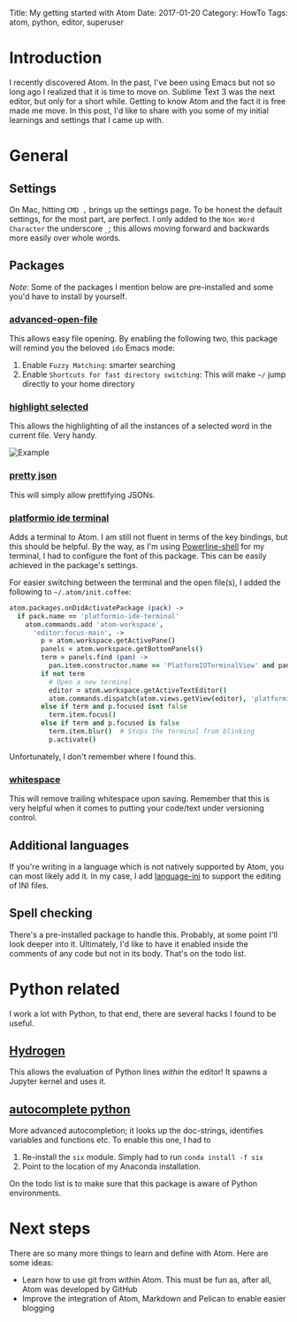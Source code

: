Title: My getting started with Atom
Date: 2017-01-20
Category: HowTo
Tags: atom, python, editor, superuser

# Introduction

I recently discovered Atom.
In the past, I've been using Emacs but not so long ago I realized that it is time to move on.
Sublime Text 3 was the next editor, but only for a short while.
Getting to know Atom and the fact it is free made me move.
In this post, I'd like to share with you some of my initial learnings and settings that I came up with.

# General

## Settings

On Mac, hitting `CMD ,` brings up the settings page.
To be honest the default settings, for the most part, are perfect.
I only added to the `Non Word Character` the underscore `_`; this allows moving forward and backwards more easily over whole words.

## Packages

*Note:* Some of the packages I mention below are pre-installed and some you'd have to install by yourself.

### [advanced-open-file](https://atom.io/packages/advanced-open-file)
This allows easy file opening.
By enabling the following two, this package will remind you the beloved `ido` Emacs mode:

1. Enable `Fuzzy Matching`: smarter searching
2. Enable `Shortcuts for fast directory switching`: This will make `~/` jump directly to your home directory

### [highlight selected](https://atom.io/packages/highlight-selected)
This allows the highlighting of all the instances of a selected word in the current file.
Very handy.

![Example]({filename}/images/atom-getting-started-highlight-selected.gif)

### [pretty json](https://atom.io/packages/pretty-json)
This will simply allow prettifying JSONs.

### [platformio ide terminal](https://atom.io/packages/platformio-ide-terminal)
Adds a terminal to Atom.
I am still not fluent in terms of the key bindings, but this should be helpful.
By the way, as I'm using [Powerline-shell](https://github.com/banga/powerline-shell) for my terminal, I had to configure the font of this package.
This can be easily achieved in the package's settings.

For easier switching between the terminal and the open file(s), I added the following to `~/.atom/init.coffee`:
```coffee
atom.packages.onDidActivatePackage (pack) ->
  if pack.name == 'platformio-ide-terminal'
    atom.commands.add 'atom-workspace',
      'editor:focus-main', ->
        p = atom.workspace.getActivePane()
        panels = atom.workspace.getBottomPanels()
        term = panels.find (pan) ->
          pan.item.constructor.name == 'PlatformIOTerminalView' and pan.visible
        if not term
          # Open a new terminal
          editor = atom.workspace.getActiveTextEditor()
          atom.commands.dispatch(atom.views.getView(editor), 'platformio-ide-terminal:new')
        else if term and p.focused isnt false
          term.item.focus()
        else if term and p.focused is false
          term.item.blur()  # Stops the terminal from blinking
          p.activate()
```
Unfortunately, I don't remember where I found this.

### [whitespace](https://atom.io/packages/whitespace)
This will remove trailing whitespace upon saving.
Remember that this is very helpful when it comes to putting your code/text under versioning control.

## Additional languages

If you're writing in a language which is not natively supported by Atom, you can most likely add it.
In my case, I add [language-ini](https://atom.io/packages/language-ini) to support the editing of INI files.

## Spell checking
There's a pre-installed package to handle this.
Probably, at some point I'll look deeper into it.
Ultimately, I'd like to have it enabled inside the comments of any code but not in its body.
That's on the todo list.

# Python related

I work a lot with Python, to that end, there are several hacks I found to be useful.

## [Hydrogen](https://atom.io/packages/Hydrogen)

This allows the evaluation of Python lines *within* the editor!
It spawns a Jupyter kernel and uses it.

## [autocomplete python](https://atom.io/packages/autocomplete-python)
More advanced autocompletion; it looks up the doc-strings, identifies variables and functions etc.
To enable this one, I had to
1. Re-install the `six` module. Simply had to run `conda install -f six`
2. Point to the location of my Anaconda installation.

On the todo list is to make sure that this package is aware of Python environments.

# Next steps

There are so many more things to learn and define with Atom.
Here are some ideas:
- Learn how to use git from within Atom. This must be fun as, after all, Atom was developed by GitHub
- Improve the integration of Atom, Markdown and Pelican to enable easier blogging
